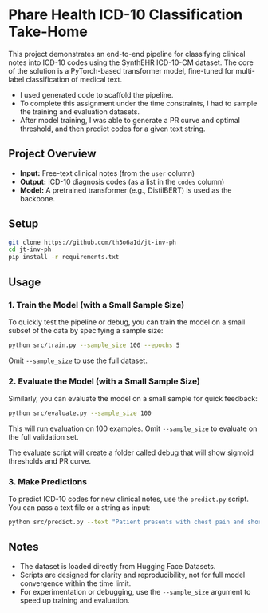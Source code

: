 # Phare Health ICD-10 Classification Take-Home

This project demonstrates an end-to-end pipeline for classifying clinical notes into ICD-10 codes using the SynthEHR ICD-10-CM dataset. The core of the solution is a PyTorch-based transformer model, fine-tuned for multi-label classification of medical text.

* I used generated code to scaffold the pipeline.
* To complete this assignment under the time constraints, I had to sample the training and evaluation datasets. 
* After model training, I was able to generate a PR curve and optimal threshold, and then predict codes for a given text string. 

## Project Overview

- **Input:** Free-text clinical notes (from the `user` column)
- **Output:** ICD-10 diagnosis codes (as a list in the `codes` column)
- **Model:** A pretrained transformer (e.g., DistilBERT) is used as the backbone.

## Setup

```bash
git clone https://github.com/th3o6a1d/jt-inv-ph
cd jt-inv-ph
pip install -r requirements.txt
```

## Usage

### 1. Train the Model (with a Small Sample Size)

To quickly test the pipeline or debug, you can train the model on a small subset of the data by specifying a sample size:

```bash
python src/train.py --sample_size 100 --epochs 5
```

Omit `--sample_size` to use the full dataset.

### 2. Evaluate the Model (with a Small Sample Size)

Similarly, you can evaluate the model on a small sample for quick feedback:

```bash
python src/evaluate.py --sample_size 100
```

This will run evaluation on 100 examples. Omit `--sample_size` to evaluate on the full validation set.

The evaluate script will create a folder called debug that will show sigmoid thresholds and PR curve.

### 3. Make Predictions

To predict ICD-10 codes for new clinical notes, use the `predict.py` script. You can pass a text file or a string as input:

```bash
python src/predict.py --text "Patient presents with chest pain and shortness of breath."
```

## Notes
- The dataset is loaded directly from Hugging Face Datasets.
- Scripts are designed for clarity and reproducibility, not for full model convergence within the time limit.
- For experimentation or debugging, use the `--sample_size` argument to speed up training and evaluation.
